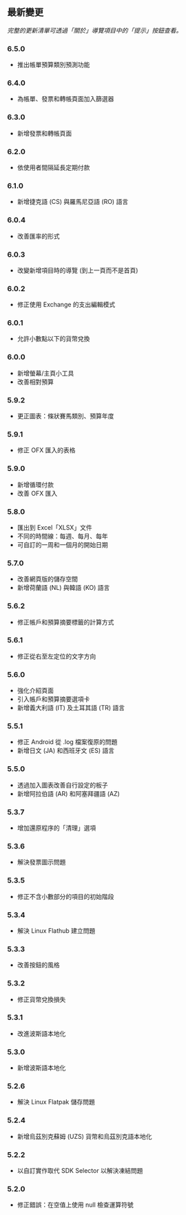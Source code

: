 ## 最新變更

_完整的更新清單可透過「關於」導覽項目中的「提示」按鈕查看。_

### 6.5.0
- 推出帳單預算類別預測功能

### 6.4.0
- 為帳單、發票和轉帳頁面加入篩選器

### 6.3.0
- 新增發票和轉帳頁面

### 6.2.0
- 依使用者間隔延長定期付款

### 6.1.0
- 新增捷克語 (CS) 與羅馬尼亞語 (RO) 語言

### 6.0.4
- 改善匯率的形式

### 6.0.3
- 改變新增項目時的導覽 (到上一頁而不是首頁)

### 6.0.2
- 修正使用 Exchange 的支出編輯模式

### 6.0.1
- 允許小數點以下的貨幣兌換

### 6.0.0
- 新增螢幕/主頁小工具
- 改善相對預算

### 5.9.2
- 更正圖表：條狀賽馬類別、預算年度

### 5.9.1
- 修正 OFX 匯入的表格

### 5.9.0
- 新增循環付款
- 改善 OFX 匯入

### 5.8.0
- 匯出到 Excel「XLSX」文件
- 不同的時間線：每週、每月、每年
- 可自訂的一周和一個月的開始日期

### 5.7.0
- 改善網頁版的儲存空間
- 新增荷蘭語 (NL) 與韓語 (KO) 語言

### 5.6.2
- 修正帳戶和預算摘要標籤的計算方式

### 5.6.1
- 修正從右至左定位的文字方向

### 5.6.0
- 強化介紹頁面
- 引入帳戶和預算摘要選項卡
- 新增義大利語 (IT) 及土耳其語 (TR) 語言

### 5.5.1
- 修正 Android 從 .log 檔案復原的問題
- 新增日文 (JA) 和西班牙文 (ES) 語言

### 5.5.0
- 透過加入圖表改善自行設定的板子
- 新增阿拉伯語 (AR) 和阿塞拜疆語 (AZ)

### 5.3.7
- 增加還原程序的「清理」選項

### 5.3.6
- 解決發票圖示問題

### 5.3.5
- 修正不含小數部分的項目的初始階段

### 5.3.4
- 解決 Linux Flathub 建立問題

### 5.3.3
- 改善按鈕的風格

### 5.3.2
- 修正貨幣兌換損失

### 5.3.1
- 改進波斯語本地化

### 5.3.0
- 新增波斯語本地化

### 5.2.6
- 解決 Linux Flatpak 儲存問題

### 5.2.4
- 新增烏茲別克蘇姆 (UZS) 貨幣和烏茲別克語本地化

### 5.2.2
- 以自訂實作取代 SDK Selector 以解決凍結問題

### 5.2.0
- 修正錯誤：在空值上使用 null 檢查運算符號